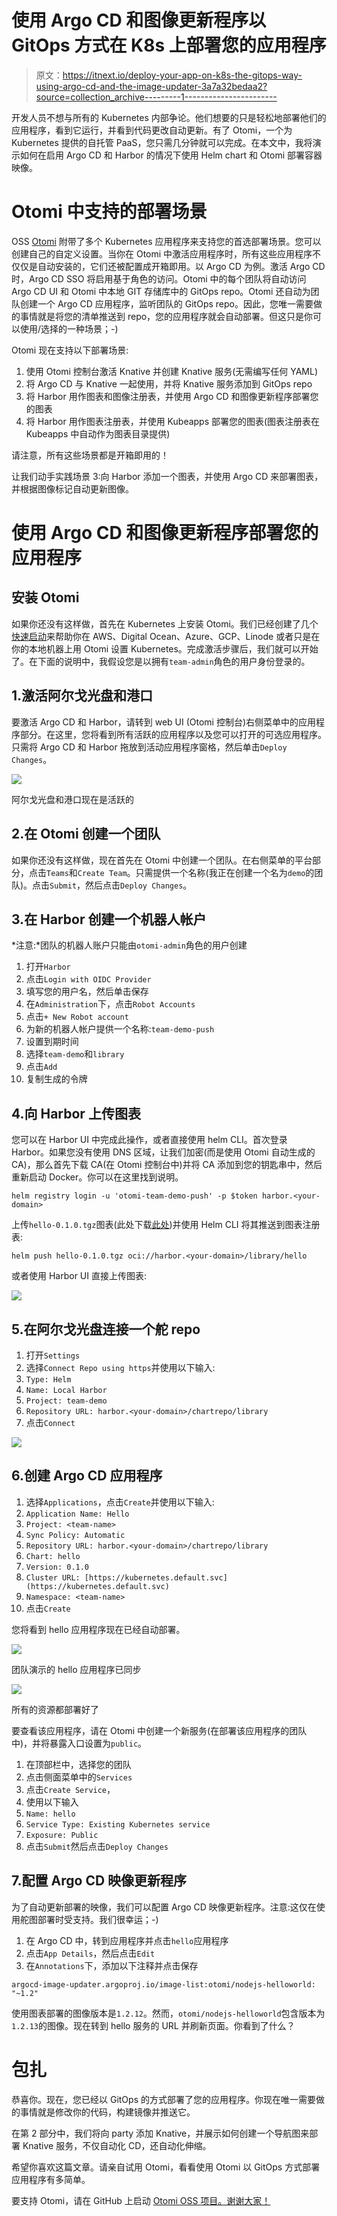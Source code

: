 # 使用 Argo CD 和图像更新程序以 GitOps 方式在 K8s 上部署您的应用程序

> 原文：<https://itnext.io/deploy-your-app-on-k8s-the-gitops-way-using-argo-cd-and-the-image-updater-3a7a32bedaa2?source=collection_archive---------1----------------------->

开发人员不想与所有的 Kubernetes 内部争论。他们想要的只是轻松地部署他们的应用程序，看到它运行，并看到代码更改自动更新。有了 Otomi，一个为 Kubernetes 提供的自托管 PaaS，您只需几分钟就可以完成。在本文中，我将演示如何在启用 Argo CD 和 Harbor 的情况下使用 Helm chart 和 Otomi 部署容器映像。

# Otomi 中支持的部署场景

OSS [Otomi](https://github.com/redkubes/otomi-core) 附带了多个 Kubernetes 应用程序来支持您的首选部署场景。您可以创建自己的自定义设置。当你在 Otomi 中激活应用程序时，所有这些应用程序不仅仅是自动安装的，它们还被配置成开箱即用。以 Argo CD 为例。激活 Argo CD 时，Argo CD SSO 将启用基于角色的访问。Otomi 中的每个团队将自动访问 Argo CD UI 和 Otomi 中本地 GIT 存储库中的 GitOps repo。Otomi 还自动为团队创建一个 Argo CD 应用程序，监听团队的 GitOps repo。因此，您唯一需要做的事情就是将您的清单推送到 repo，您的应用程序就会自动部署。但这只是你可以使用/选择的一种场景；-)

Otomi 现在支持以下部署场景:

1.  使用 Otomi 控制台激活 Knative 并创建 Knative 服务(无需编写任何 YAML)
2.  将 Argo CD 与 Knative 一起使用，并将 Knative 服务添加到 GitOps repo
3.  将 Harbor 用作图表和图像注册表，并使用 Argo CD 和图像更新程序部署您的图表
4.  将 Harbor 用作图表注册表，并使用 Kubeapps 部署您的图表(图表注册表在 Kubeapps 中自动作为图表目录提供)

请注意，所有这些场景都是开箱即用的！

让我们动手实践场景 3:向 Harbor 添加一个图表，并使用 Argo CD 来部署图表，并根据图像标记自动更新图像。

# 使用 Argo CD 和图像更新程序部署您的应用程序

## 安装 Otomi

如果你还没有这样做，首先在 Kubernetes 上安装 Otomi。我们已经创建了几个[快速启动](https://github.com/redkubes/quickstart)来帮助你在 AWS、Digital Ocean、Azure、GCP、Linode 或者只是在你的本地机器上用 Otomi 设置 Kubernetes。完成激活步骤后，我们就可以开始了。在下面的说明中，我假设您是以拥有`team-admin`角色的用户身份登录的。

## 1.激活阿尔戈光盘和港口

要激活 Argo CD 和 Harbor，请转到 web UI (Otomi 控制台)右侧菜单中的应用程序部分。在这里，您将看到所有活跃的应用程序以及您可以打开的可选应用程序。只需将 Argo CD 和 Harbor 拖放到活动应用程序窗格，然后单击`Deploy Changes`。

![](img/bf387d33c77cceebd0e534c427bbf8df.png)

阿尔戈光盘和港口现在是活跃的

## 2.在 Otomi 创建一个团队

如果你还没有这样做，现在首先在 Otomi 中创建一个团队。在右侧菜单的平台部分，点击`Teams`和`Create Team`。只需提供一个名称(我正在创建一个名为`demo`的团队)。点击`Submit`，然后点击`Deploy Changes`。

## 3.在 Harbor 创建一个机器人帐户

*注意:*团队的机器人账户只能由`otomi-admin`角色的用户创建

1.  打开`Harbor`
2.  点击`Login with OIDC Provider`
3.  填写您的用户名，然后单击保存
4.  在`Administration`下，点击`Robot Accounts`
5.  点击`+ New Robot account`
6.  为新的机器人帐户提供一个名称:`team-demo-push`
7.  设置到期时间
8.  选择`team-demo`和`library`
9.  点击`Add`
10.  复制生成的令牌

## 4.向 Harbor 上传图表

您可以在 Harbor UI 中完成此操作，或者直接使用 helm CLI。首次登录 Harbor。如果您没有使用 DNS 区域，让我们加密(而是使用 Otomi 自动生成的 CA)，那么首先下载 CA(在 Otomi 控制台中)并将 CA 添加到您的钥匙串中，然后重新启动 Docker。你可以在这里找到说明。

```
helm registry login -u 'otomi-team-demo-push' -p $token harbor.<your-domain>
```

上传`hello-0.1.0.tgz`图表(此处下载[此处](https://github.com/redkubes/workshops/blob/main/08-argocd/hello-0.1.0.tgz))并使用 Helm CLI 将其推送到图表注册表:

```
helm push hello-0.1.0.tgz oci://harbor.<your-domain>/library/hello
```

或者使用 Harbor UI 直接上传图表:

![](img/6bcf6187dbc2cd16e189a82b50aeae84.png)

## 5.在阿尔戈光盘连接一个舵 repo

1.  打开`Settings`
2.  选择`Connect Repo using https`并使用以下输入:
3.  `Type: Helm`
4.  `Name: Local Harbor`
5.  `Project: team-demo`
6.  `Repository URL: harbor.<your-domain>/chartrepo/library`
7.  点击`Connect`

![](img/668f5c0b8863025110ec2e3df489c8ff.png)

## 6.创建 Argo CD 应用程序

1.  选择`Applications`，点击`Create`并使用以下输入:
2.  `Application Name: Hello`
3.  `Project: <team-name>`
4.  `Sync Policy: Automatic`
5.  `Repository URL: harbor.<your-domain>/chartrepo/library`
6.  `Chart: hello`
7.  `Version: 0.1.0`
8.  `Cluster URL: [https://kubernetes.default.svc](https://kubernetes.default.svc)`
9.  `Namespace: <team-name>`
10.  点击`Create`

您将看到 hello 应用程序现在已经自动部署。

![](img/dccf62731f89c8381a2466fd9f5eb97b.png)

团队演示的 hello 应用程序已同步

![](img/697be0a02236385e50f00c4eb009691e.png)

所有的资源都部署好了

要查看该应用程序，请在 Otomi 中创建一个新服务(在部署该应用程序的团队中)，并将暴露入口设置为`public`。

1.  在顶部栏中，选择您的团队
2.  点击侧面菜单中的`Services`
3.  点击`Create Service`，
4.  使用以下输入
5.  `Name: hello`
6.  `Service Type: Existing Kubernetes service`
7.  `Exposure: Public`
8.  点击`Submit`然后点击`Deploy Changes`

## 7.配置 Argo CD 映像更新程序

为了自动更新部署的映像，我们可以配置 Argo CD 映像更新程序。注意:这仅在使用舵图部署时受支持。我们很幸运；-)

1.  在 Argo CD 中，转到应用程序并点击`hello`应用程序
2.  点击`App Details`，然后点击`Edit`
3.  在`Annotations`下，添加以下注释并点击保存

```
argocd-image-updater.argoproj.io/image-list:otomi/nodejs-helloworld: "~1.2"
```

使用图表部署的图像版本是`1.2.12`。然而，`otomi/nodejs-helloworld`包含版本为`1.2.13`的图像。现在转到 hello 服务的 URL 并刷新页面。你看到了什么？

# 包扎

恭喜你。现在，您已经以 GitOps 的方式部署了您的应用程序。你现在唯一需要做的事情就是修改你的代码，构建镜像并推送它。

在第 2 部分中，我们将向 party 添加 Knative，并展示如何创建一个导航图来部署 Knative 服务，不仅自动化 CD，还自动化伸缩。

希望你喜欢这篇文章。请亲自试用 Otomi，看看使用 Otomi 以 GitOps 方式部署应用程序有多简单。

要支持 Otomi，请在 GitHub 上启动 [Otomi OSS 项目。谢谢大家！](https://github.com/redkubes/otomi-core)
